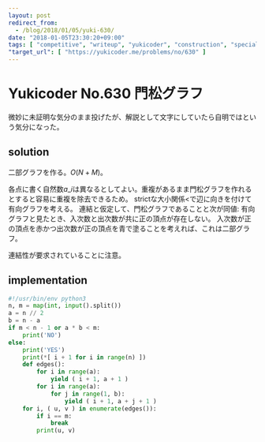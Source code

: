 ```yaml
---
layout: post
redirect_from:
  - /blog/2018/01/05/yuki-630/
date: "2018-01-05T23:30:20+09:00"
tags: [ "competitive", "writeup", "yukicoder", "construction", "special-judge", "graph", "bipartite-graph" ]
"target_url": [ "https://yukicoder.me/problems/no/630" ]
---
```


# Yukicoder No.630 門松グラフ

微妙に未証明な気分のまま投げたが、解説として文字にしていたら自明ではという気分になった。

## solution

二部グラフを作る。$O(N + M)$。

各点に書く自然数$a\_i$は異なるとしてよい。重複があるまま門松グラフを作れるとすると容易に重複を除去できるため。
strictな大小関係$\lt$で辺に向きを付けて有向グラフを考える。
連結と仮定して、門松グラフであることと次が同値: 有向グラフと見たとき、入次数と出次数が共に正の頂点が存在しない。
入次数が正の頂点を赤かつ出次数が正の頂点を青で塗ることを考えれば、これは二部グラフ。

連結性が要求されていることに注意。

## implementation

``` python
#!/usr/bin/env python3
n, m = map(int, input().split())
a = n // 2
b = n - a
if m < n - 1 or a * b < m:
    print('NO')
else:
    print('YES')
    print(*[ i + 1 for i in range(n) ])
    def edges():
        for i in range(a):
            yield ( i + 1, a + 1 )
        for i in range(a):
            for j in range(1, b):
                yield ( i + 1, a + j + 1 )
    for i, ( u, v ) in enumerate(edges()):
        if i == m:
            break
        print(u, v)
```
